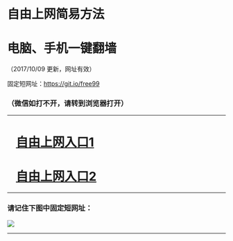 ﻿# 自由上网简易方法

# 电脑、手机一键翻墙

（2017/10/09 更新，网址有效）

固定短网址：https://git.io/free99

### （微信如打不开，请转到浏览器打开）


***





# &nbsp;&nbsp; <a href="http://ft1889229900.fwq-tz-1001.info/fwqtz01.html?t=100900112996 " target="_blank">自由上网入口1</a>
# &nbsp;&nbsp; <a href="http://ft274367277.fwq-tz-1002.info/fwqtz02.html?t=100900127700 " target="_blank">自由上网入口2</a>
***

### 请记住下图中固定短网址：

<img src="https://s3-us-west-2.amazonaws.com/fwq-1001/yjfq-20170905okok.png" /> 


***

